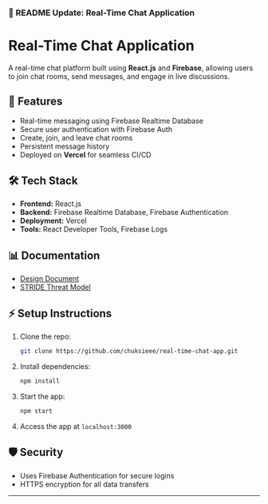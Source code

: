 ### 📄 README Update: Real-Time Chat Application

# Real-Time Chat Application

A real-time chat platform built using **React.js** and **Firebase**, allowing users to join chat rooms, send messages, and engage in live discussions.

## 🚀 Features
- Real-time messaging using Firebase Realtime Database
- Secure user authentication with Firebase Auth
- Create, join, and leave chat rooms
- Persistent message history
- Deployed on **Vercel** for seamless CI/CD

## 🛠️ Tech Stack
- **Frontend:** React.js
- **Backend:** Firebase Realtime Database, Firebase Authentication
- **Deployment:** Vercel
- **Tools:** React Developer Tools, Firebase Logs

## 📊 Documentation
- [Design Document](./docs/design-doc.md)
- [STRIDE Threat Model](./docs/stride-threat-model.md)

## ⚡ Setup Instructions
1. Clone the repo:
   ```bash
   git clone https://github.com/chuksieee/real-time-chat-app.git
   ```
2. Install dependencies:
   ```bash
   npm install
   ```
3. Start the app:
   ```bash
   npm start
   ```
4. Access the app at `localhost:3000`

## 🛡️ Security
- Uses Firebase Authentication for secure logins
- HTTPS encryption for all data transfers

---
